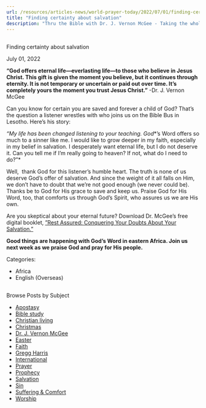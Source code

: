 ```yaml
---
url: /resources/articles-news/world-prayer-today/2022/07/01/finding-certainty-about-salvation
title: "Finding certainty about salvation"
description: "Thru the Bible with Dr. J. Vernon McGee - Taking the whole Word to the whole world"
---
```







## 
 Finding certainty about salvation


July 01, 2022
![]()




**“God offers eternal life—everlasting life—to those who believe in Jesus Christ. This gift is given the moment you believe, but it continues through eternity. It is not temporary or uncertain or paid out over time. It’s completely yours the moment you trust Jesus Christ.”** -Dr. J. Vernon McGee

Can you know for certain you are saved and forever a child of God? That’s the question a listener wrestles with who joins us on the Bible Bus in Lesotho. Here’s his story:

*“My life has been changed listening to your teaching. God**’s Word offers so much to a sinner like me. I would like to grow deeper in my faith, especially in my belief in salvation. I desperately want eternal life, but I do not deserve it. Can you tell me if I’m really going to heaven? If not, what do I need to do?”*

Well,  thank God for this listener’s humble heart. The truth is none of us deserve God’s offer of salvation. And since the weight of it all falls on Him, we don’t have to doubt that we’re not good enough (we never could be). Thanks be to God for His grace to save and keep us. Praise God for His Word, too, that comforts us through God’s Spirit, who assures us we are His own. 

Are you skeptical about your eternal future? Download Dr. McGee’s free digital booklet, [”Rest Assured: Conquering Your Doubts About Your Salvation.”](/docs/default-source/Booklets/ttb_rest-assured.pdf?sfvrsn=9071e16_4)

**Good things are happening with God’s Word in eastern Africa. Join us next week as we praise God and pray for His people.**



Categories: 


* Africa
* English (Overseas)









## 
 Browse Posts by Subject


* [Apostasy](/resources/articles-news/-in-tags/tags/Apostasy)
* [Bible study](/resources/articles-news/-in-tags/tags/Bible-study)
* [Christian living](/resources/articles-news/-in-tags/tags/Christian-living)
* [Christmas](/resources/articles-news/-in-tags/tags/Christmas)
* [Dr. J. Vernon McGee](/resources/articles-news/-in-tags/tags/Dr-J-Vernon-McGee)
* [Easter](/resources/articles-news/-in-tags/tags/easter)
* [Faith](/resources/articles-news/-in-tags/tags/Faith)
* [Gregg Harris](/resources/articles-news/-in-tags/tags/Gregg-Harris)
* [International](/resources/articles-news/-in-tags/tags/International)
* [Prayer](/resources/articles-news/-in-tags/tags/prayer)
* [Prophecy](/resources/articles-news/-in-tags/tags/Prophecy)
* [Salvation](/resources/articles-news/-in-tags/tags/Salvation)
* [Sin](/resources/articles-news/-in-tags/tags/sin)
* [Suffering & Comfort](/resources/articles-news/-in-tags/tags/Suffering-Comfort)
* [Worship](/resources/articles-news/-in-tags/tags/worship)






